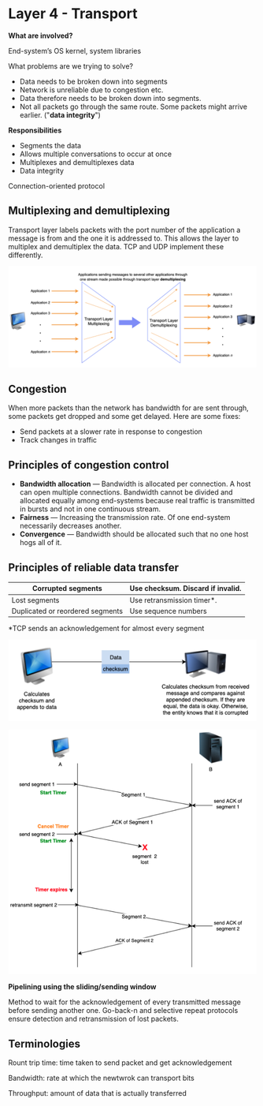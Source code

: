 # Layer 4 - Transport

**What are involved?**

End-system’s OS kernel, system libraries

What problems are we trying to solve?
* Data needs to be broken down into segments
* Network is unreliable due to congestion etc.
* Data therefore needs to be broken down into segments.
* Not all packets go through the same route. Some packets might arrive earlier. ("**data integrity**")

**Responsibilities**

- Segments the data
- Allows multiple conversations to occur at once
- Multiplexes and demultiplexes data
- Data integrity

Connection-oriented protocol

## Multiplexing and demultiplexing

Transport layer labels packets with the port number of the application a message is from and the one it is addressed to. This allows the layer to multiplex and demultiplex the data. TCP and UDP implement these differently.

![TCP](./tcp1.png)

## Congestion

When more packets than the network has bandwidth for are sent through, some packets get dropped and some get delayed. Here are some fixes:

- Send packets at a slower rate in response to congestion
- Track changes in traffic

## Principles of congestion control

- **Bandwidth allocation** — Bandwidth is allocated per connection. A host can open multiple connections. Bandwidth cannot be divided and allocated equally among end-systems because real traffic is transmitted in bursts and not in one continuous stream.
- **Fairness** — Increasing the transmission rate. Of one end-system necessarily decreases another.
- **Convergence** — Bandwidth should be allocated such that no one host hogs all of it.

## Principles of reliable data transfer

| Corrupted segments               | Use checksum. Discard if invalid. |
| -------------------------------- | --------------------------------- |
| Lost segments                    | Use retransmission timer\*.       |
| Duplicated or reordered segments | Use sequence numbers              |

\*TCP sends an acknowledgement for almost every segment

![Checksum](./layer-4-1.png)

![TCP](./layer-4-2.png)

**Pipelining using the sliding/sending window**

Method to wait for the acknowledgement of every transmitted message before sending another one. Go-back-n and selective repeat protocols ensure detection and retransmission of lost packets.

## Terminologies

Rount trip time: time taken to send packet and get acknowledgement

Bandwidth: rate at which the newtwrok can transport bits

Throughput: amount of data that is actually transferred
